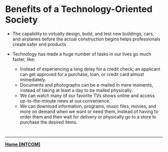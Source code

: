 # Benefits of a Technology-Oriented Society
- The capability to virtually design, build, and test new buildings, cars, and airplanes before the actual construction begins helps professionals create safer end products
- Technology has made a huge number of tasks in our lives go much faster, like:  

	- Instead of experiencing a long delay for a credit check, an applicant can get approved for a purchase, loan, or credit card almost immediately.
	- Documents and photographs can be e-mailed in mere moments, instead of taking at least a day to be mailed physically.
	- We can watch many of our favorite TVs shows online and access up-to-the-minute news at our convenience.
	- We can download information, programs, music files, movies, and more on demand when we want or need them, instead of having to order them and then wait for delivery or physically go to a store to purchase the desired items.

# 
---
**[Home [INTCOM]](INTCOM11.md)**